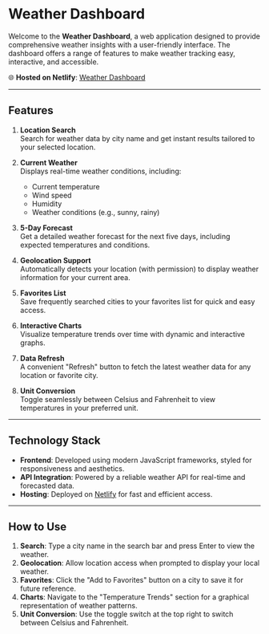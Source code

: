 # Weather Dashboard

Welcome to the **Weather Dashboard**, a web application designed to provide comprehensive weather insights with a user-friendly interface. The dashboard offers a range of features to make weather tracking easy, interactive, and accessible. 

🌐 **Hosted on Netlify**: [Weather Dashboard](https://weatherdata330.netlify.app/)

---

## Features

1. **Location Search**  
   Search for weather data by city name and get instant results tailored to your selected location.

2. **Current Weather**  
   Displays real-time weather conditions, including:  
   - Current temperature  
   - Wind speed  
   - Humidity  
   - Weather conditions (e.g., sunny, rainy)

3. **5-Day Forecast**  
   Get a detailed weather forecast for the next five days, including expected temperatures and conditions.

4. **Geolocation Support**  
   Automatically detects your location (with permission) to display weather information for your current area.

5. **Favorites List**  
   Save frequently searched cities to your favorites list for quick and easy access.

6. **Interactive Charts**  
   Visualize temperature trends over time with dynamic and interactive graphs.

7. **Data Refresh**  
   A convenient "Refresh" button to fetch the latest weather data for any location or favorite city.

8. **Unit Conversion**  
   Toggle seamlessly between Celsius and Fahrenheit to view temperatures in your preferred unit.

---

## Technology Stack

- **Frontend**: Developed using modern JavaScript frameworks, styled for responsiveness and aesthetics.
- **API Integration**: Powered by a reliable weather API for real-time and forecasted data.
- **Hosting**: Deployed on [Netlify](https://netlify.com) for fast and efficient access.

---

## How to Use

1. **Search**: Type a city name in the search bar and press Enter to view the weather.
2. **Geolocation**: Allow location access when prompted to display your local weather.
3. **Favorites**: Click the "Add to Favorites" button on a city to save it for future reference.
4. **Charts**: Navigate to the "Temperature Trends" section for a graphical representation of weather patterns.
5. **Unit Conversion**: Use the toggle switch at the top right to switch between Celsius and Fahrenheit.

